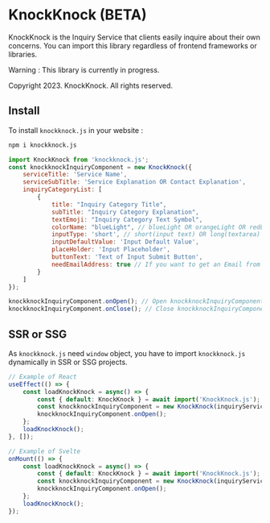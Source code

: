 # KnockKnock (BETA)

KnockKnock is the Inquiry Service that clients easily inquire about their own concerns. You can import this library regardless of frontend frameworks or libraries.

Warning : This library is currently in progress.

Copyright 2023. KnockKnock. All rights reserved.


## Install

To install `knockknock.js` in your website :

```bash
npm i knockknock.js
```

```javascript
import KnockKnock from 'knockknock.js';
const knockknockInquiryComponent = new KnockKnock({
    serviceTitle: 'Service Name',
    serviceSubTitle: 'Service Explanation OR Contact Explanation',
    inquiryCategoryList: [
        {   
            title: "Inquiry Category Title",
            subTitle: "Inquiry Category Explanation",
            textEmoji: "Inquiry Category Text Symbol",
            colorName: "blueLight", // blueLight OR orangeLight OR redLight OR greenLight [pick 1]
            inputType: 'short', // short(input text) OR long(textarea) [pick 1]
            inputDefaultValue: 'Input Default Value',
            placeHolder: 'Input Placeholder',
            buttonText: 'Text of Input Submit Button',
            needEmailAddress: true // If you want to get an Email from clients, set true, or not, false.
        }
    ]
});

knockknockInquiryComponent.onOpen(); // Open knockknockInquiryComponent
knockknockInquiryComponent.onClose(); // Close knockknockInquiryComponent
```


## SSR or SSG

As `knockknock.js` need `window` object, you have to import `knockknock.js` dynamically in SSR or SSG projects. 

```javascript
// Example of React
useEffect(() => {
    const loadKnockKnock = async() => {
        const { default: KnockKnock } = await import('KnockKnock.js');
        const knockknockInquiryComponent = new KnockKnock(inquiryServiceData);
        knockknockInquiryComponent.onOpen();
    };
    loadKnockKnock();
}, []);

// Example of Svelte
onMount(() => {
    const loadKnockKnock = async() => {
        const { default: KnockKnock } = await import('KnockKnock.js');
        const knockknockInquiryComponent = new KnockKnock(inquiryServiceData);
        knockknockInquiryComponent.onOpen();
    };
    loadKnockKnock();
});
```
